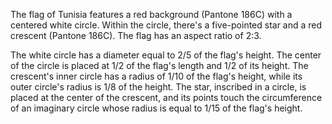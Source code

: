 The flag of Tunisia features a red background (Pantone 186C) with a centered white circle. Within the circle, there's a five-pointed star and a red crescent (Pantone 186C). The flag has an aspect ratio of 2:3.

The white circle has a diameter equal to 2/5 of the flag's height. The center of the circle is placed at 1/2 of the flag's length and 1/2 of its height. The crescent's inner circle has a radius of 1/10 of the flag's height, while its outer circle's radius is 1/8 of the height. The star, inscribed in a circle, is placed at the center of the crescent, and its points touch the circumference of an imaginary circle whose radius is equal to 1/15 of the flag's height.
